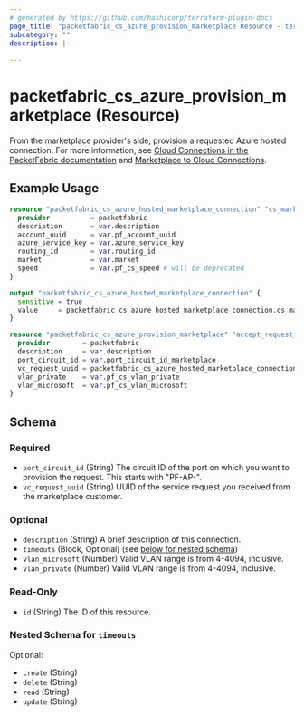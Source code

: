 ```yaml
---
# generated by https://github.com/hashicorp/terraform-plugin-docs
page_title: "packetfabric_cs_azure_provision_marketplace Resource - terraform-provider-packetfabric"
subcategory: ""
description: |-
  
---
```


# packetfabric_cs_azure_provision_marketplace (Resource)

From the marketplace provider's side, provision a requested Azure hosted connection. For more information, see [Cloud Connections in the PacketFabric documentation](https://docs.packetfabric.com/cloud/) and [Marketplace to Cloud Connections](https://docs.packetfabric.com/eco/marketplace_cloud/).


## Example Usage

```terraform
resource "packetfabric_cs_azure_hosted_marketplace_connection" "cs_marketplace_conn1" {
  provider          = packetfabric
  description       = var.description
  account_uuid      = var.pf_account_uuid
  azure_service_key = var.azure_service_key
  routing_id        = var.routing_id
  market            = var.market
  speed             = var.pf_cs_speed # will be deprecated
}

output "packetfabric_cs_azure_hosted_marketplace_connection" {
  sensitive = true
  value     = packetfabric_cs_azure_hosted_marketplace_connection.cs_marketplace_conn1
}

resource "packetfabric_cs_azure_provision_marketplace" "accept_request_azure" {
  provider        = packetfabric
  description     = var.description
  port_circuit_id = var.port_circuit_id_marketplace
  vc_request_uuid = packetfabric_cs_azure_hosted_marketplace_connection.cs_marketplace_conn1.id
  vlan_private    = var.pf_cs_vlan_private
  vlan_microsoft  = var.pf_cs_vlan_microsoft
}
```


<!-- schema generated by tfplugindocs -->
## Schema

### Required

- `port_circuit_id` (String) The circuit ID of the port on which you want to provision the request. This starts with "PF-AP-".
- `vc_request_uuid` (String) UUID of the service request you received from the marketplace customer.

### Optional

- `description` (String) A brief description of this connection.
- `timeouts` (Block, Optional) (see [below for nested schema](#nestedblock--timeouts))
- `vlan_microsoft` (Number) Valid VLAN range is from 4-4094, inclusive.
- `vlan_private` (Number) Valid VLAN range is from 4-4094, inclusive.

### Read-Only

- `id` (String) The ID of this resource.

<a id="nestedblock--timeouts"></a>
### Nested Schema for `timeouts`

Optional:

- `create` (String)
- `delete` (String)
- `read` (String)
- `update` (String)





